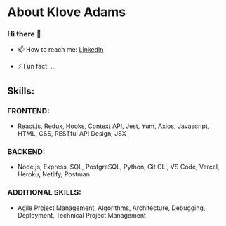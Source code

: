 # About Klove Adams
### Hi there 👋
<!---
Klove-A/Klove-A is a ✨ special ✨ repository because its `README.md` (this file) appears on your GitHub profile.
You can click the Preview link to take a look at your changes.
--->

<!-- Here are some ideas to get you started:
- 🌱 I’m currently learning ...
- 👯 I’m looking to collaborate on ...
- 🤔 I’m looking for help with ...
- 😄 Pronouns: ...
- 💬 Ask me about ...
- 📫 How to reach me: ...
- ⚡ Fun fact: ... -->

<!-- - 🔭 I’m currently working on ... [Human Rights First - Document DB](https://) -->
<!-- - 💬 Ask me about coding and I may never shut up. LOL -->
- 📫 How to reach me: [LinkedIn](https://www.linkedin.com/in/klove-adams/)
<!-- - 😄 [See My PORTFOLIO](https://mansfield-port-v3.netlify.app/) -->
- ⚡ Fun fact: ...

## Skills:
### FRONTEND: 
- React.js, Redux, Hooks, Context API, Jest, Yum, Axios, Javascript, HTML, CSS, RESTful API Design, JSX
### BACKEND:
- Node.js, Express, SQL, PostgreSQL, Python, Git CLI, VS Code, Vercel, Heroku, Netlify, Postman
### ADDITIONAL SKILLS:
- Agile Project Management, Algorithms, Architecture, Debugging, Deployment, Technical Project Management


